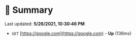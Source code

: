 # 📖 Summary
Last updated: **5/26/2021, 10:30:46 PM**

- `GET` [https://google.com](https://google.com) - **Up** (136ms)
